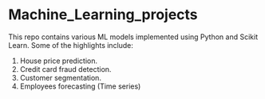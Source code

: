 # Machine_Learning_projects

This repo contains various ML models implemented using Python and Scikit Learn.
Some of the highlights include:

1. House price prediction.
2. Credit card fraud detection.
3. Customer segmentation.
4. Employees forecasting (Time series)
